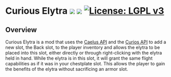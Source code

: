 # Curious Elytra [![](http://cf.way2muchnoise.eu/versions/curious-elytra.svg)](https://minecraft.curseforge.com/projects/curious-elytra) [![](http://cf.way2muchnoise.eu/short_curious-elytra_downloads.svg)](https://minecraft.curseforge.com/projects/curious-elytra/files) [![License: LGPL v3](https://img.shields.io/badge/License-LGPL%20v3-blue.svg)](https://www.gnu.org/licenses/lgpl-3.0)

## Overview

Curious Elytra is a mod that uses the [Caelus API](https://minecraft.curseforge.com/projects/caelus) and the [Curios API](https://minecraft.curseforge.com/projects/curios) to add a new slot, the Back slot, to the player inventory and allows the elytra to be placed into this slot, either directly or through right-clicking with the elytra held in hand. While the elytra is in this slot, it will grant the same flight capabilities as if it was in your chestplate slot. This allows the player to gain the benefits of the elytra without sacrificing an armor slot.